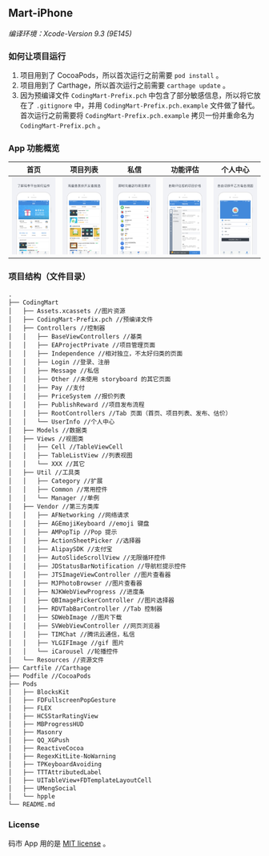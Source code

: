 ## Mart-iPhone

*编译环境：Xcode-Version 9.3 (9E145)*

### 如何让项目运行

1. 项目用到了 CocoaPods，所以首次运行之前需要 `pod install` 。
2. 项目用到了 Carthage，所以首次运行之前需要 `carthage update` 。
3. 因为预编译文件 `CodingMart-Prefix.pch` 中包含了部分敏感信息，所以将它放在了 `.gitignore` 中，并用 `CodingMart-Prefix.pch.example` 文件做了替代。首次运行之前需要将 `CodingMart-Prefix.pch.example` 拷贝一份并重命名为 `CodingMart-Prefix.pch` 。

### App 功能概览

首页|项目列表|私信|功能评估|个人中心
------------ | ------------- | ------------| ------------| ------------
![图片1][1]|![图片2][2]|![图片3][3]|![图片4][4]|![图片5][5]

### 项目结构（文件目录）

```
.
├── CodingMart
│   ├── Assets.xcassets //图片资源
│   ├── CodingMart-Prefix.pch //预编译文件
│   ├── Controllers //控制器
│   │   ├── BaseViewControllers //基类
│   │   ├── EAProjectPrivate //项目管理页面
│   │   ├── Independence //相对独立，不太好归类的页面
│   │   ├── Login //登录、注册
│   │   ├── Message //私信
│   │   ├── Other //未使用 storyboard 的其它页面
│   │   ├── Pay //支付
│   │   ├── PriceSystem //报价列表
│   │   ├── PublishReward //项目发布流程
│   │   ├── RootControllers //Tab 页面（首页、项目列表、发布、估价）
│   │   └── UserInfo //个人中心
│   ├── Models //数据类
│   ├── Views //视图类
│   │   ├── Cell //TableViewCell
│   │   ├── TableListView //列表视图
│   │   └── XXX //其它
│   ├── Util //工具类
│   │   ├── Category //扩展
│   │   ├── Common //常用控件
│   │   └── Manager //单例
│   ├── Vendor //第三方类库
│   │   ├── AFNetworking //网络请求
│   │   ├── AGEmojiKeyboard //emoji 键盘
│   │   ├── AMPopTip //Pop 提示
│   │   ├── ActionSheetPicker //选择器
│   │   ├── AlipaySDK //支付宝
│   │   ├── AutoSlideScrollView //无限循环控件
│   │   ├── JDStatusBarNotification //导航栏提示控件
│   │   ├── JTSImageViewController //图片查看器
│   │   ├── MJPhotoBrowser //图片查看器
│   │   ├── NJKWebViewProgress //进度条
│   │   ├── QBImagePickerController //图片选择器
│   │   ├── RDVTabBarController //Tab 控制器
│   │   ├── SDWebImage //图片下载
│   │   ├── SVWebViewController //网页浏览器
│   │   ├── TIMChat //腾讯云通信，私信
│   │   ├── YLGIFImage //gif 图片
│   │   └── iCarousel //轮播控件
│   └── Resources //资源文件
├── Cartfile //Carthage
├── Podfile //CocoaPods
├── Pods
│   ├── BlocksKit
│   ├── FDFullscreenPopGesture
│   ├── FLEX
│   ├── HCSStarRatingView
│   ├── MBProgressHUD
│   ├── Masonry
│   ├── QQ_XGPush
│   ├── ReactiveCocoa
│   ├── RegexKitLite-NoWarning
│   ├── TPKeyboardAvoiding
│   ├── TTTAttributedLabel
│   ├── UITableView+FDTemplateLayoutCell
│   ├── UMengSocial
│   └── hpple
└── README.md
```

### License
码市 App 用的是 [MIT license][6] 。


[1]: Screenshots/1.jpg
[2]: Screenshots/2.jpg
[3]: Screenshots/3.jpg
[4]: Screenshots/4.jpg
[5]: Screenshots/5.jpg
[6]: License
